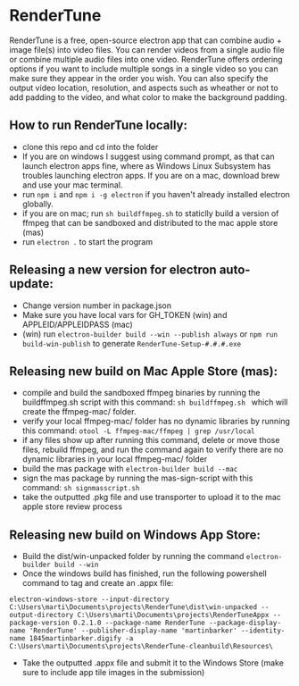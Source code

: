 # RenderTune
RenderTune is a free, open-source electron app that can combine audio + image file(s) into video files. You can render videos from a single audio file or combine multiple audio files into one video. RenderTune offers ordering options if you want to include multiple songs in a single video so you can make sure they appear in the order you wish. You can also specify the output video location, resolution, and aspects such as wheather or not to add padding to the video, and what color to make the background padding.

## How to run RenderTune locally:
- clone this repo and cd into the folder
- If you are on windows I suggest using command prompt, as that can launch electron apps fine, where as Windows Linux Subsystem has troubles launching electron apps. If you are on a mac, download brew and use your mac terminal.
- run `npm i` and `npm i -g electron` if you haven't already installed electron globally.
- if you are on mac; run `sh buildffmpeg.sh` to staticlly build a version of ffmpeg that can be sandboxed and distributed to the mac apple store (mas)
- run `electron .` to start the program

## Releasing a new version for electron auto-update:
- Change version number in package.json
- Make sure you have local vars for GH_TOKEN (win) and APPLEID/APPLEIDPASS (mac)
- (win) run `electron-builder build --win --publish always` or `npm run build-win-publish` to generate `RenderTune-Setup-#.#.#.exe`

## Releasing new build on Mac Apple Store (mas):
- compile and build the sandboxed ffmpeg binaries by running the buildffmpeg.sh script with this command: `sh buildffmpeg.sh ` which will create the ffmpeg-mac/ folder.
- verify your local ffmpeg-mac/ folder has no dynamic libraries by running this command: `otool -L ffmpeg-mac/ffmpeg | grep /usr/local`
- if any files show up after running this command, delete or move those files, rebuild ffmpeg, and run the command again to verify there are no dynamic libraries in your local ffmpeg-mac/ folder
- build the mas package with `electron-builder build --mac`
- sign the mas package by running the mas-sign-script with this command: `sh signmasscript.sh`
- take the outputted .pkg file and use transporter to upload it to the mac apple store review process

## Releasing new build on Windows App Store:
- Build the dist/win-unpacked folder by running the command `electron-builder build --win`
- Once the windows build has finished, run the following powershell command to tag and create an .appx file:
```
electron-windows-store --input-directory C:\Users\marti\Documents\projects\RenderTune\dist\win-unpacked --output-directory C:\Users\marti\Documents\projects\RenderTuneAppx --package-version 0.2.1.0 --package-name RenderTune --package-display-name 'RenderTune' --publisher-display-name 'martinbarker' --identity-name 1845martinbarker.digify -a C:\Users\marti\Documents\projects\RenderTune-cleanbuild\Resources\
```
- Take the outputted .appx file and submit it to the Windows Store (make sure to include app tile images in the submission)
